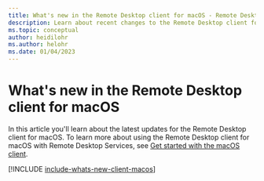 ```yaml
---
title: What's new in the Remote Desktop client for macOS - Remote Desktop Services
description: Learn about recent changes to the Remote Desktop client for macOS
ms.topic: conceptual
author: heidilohr
ms.author: helohr
ms.date: 01/04/2023
---
```


# What's new in the Remote Desktop client for macOS

In this article you'll learn about the latest updates for the Remote Desktop client for macOS. To learn more about using the Remote Desktop client for macOS with Remote Desktop Services, see [Get started with the macOS client](remote-desktop-mac.md).

[!INCLUDE [include-whats-new-client-macos](~/../_azuredocs/articles/virtual-desktop/includes/include-whats-new-client-macos.md)]
